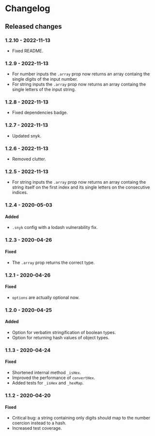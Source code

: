 # Changelog

## Released changes

### 1.2.10 - 2022-11-13

- Fixed README.

### 1.2.9 - 2022-11-13

- For number inputs the `.array` prop now returns an array containg the single digits of the input number.
- For string inputs the `.array` prop now returns an array containg the single letters of the input string.

### 1.2.8 - 2022-11-13

- Fixed dependencies badge.

### 1.2.7 - 2022-11-13

- Updated snyk.

### 1.2.6 - 2022-11-13

- Removed clutter.

### 1.2.5 - 2022-11-13

- For string inputs the `.array` prop now returns an array containg the string itself on the first index and its single letters on the consecutive indices.

### 1.2.4 - 2020-05-03

#### Added

- `.snyk` config with a lodash vulnerability fix.

### 1.2.3 - 2020-04-26

#### Fixed

- The `.array` prop returns the correct type.

### 1.2.1 - 2020-04-26

#### Fixed

- `options` are actually optional now.

### 1.2.0 - 2020-04-25

#### Added

- Option for verbatim stringification of boolean types.
- Option for returning hash values of object types.

### 1.1.3 - 2020-04-24

#### Fixed

- Shortened internal method `_isHex`.
- Improved the performance of `convertHex`.
- Added tests for `_isHex` and `_hexMap`.

### 1.1.2 - 2020-04-20

#### Fixed

- Critical bug: a string containing only digits should map to the number coercion instead to a hash.
- Increased test coverage.
